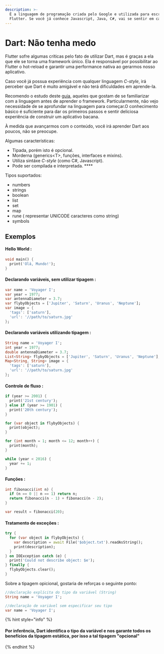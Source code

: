```yaml
---
description: >-
  É a linguagem de programação criada pelo Google e utilizada para escrever o
  Flutter. Se você já conhece Javascript, Java, C#, vai se sentir em casa.
---
```


# Dart: Não tenha medo

Flutter sofre algumas críticas pelo fato de utilizar Dart, mas é graças a ela que ele se torna uma framework único. Ela é responsável por possibilitar ao Flutter o hot-reload e garantir uma performance nativa ao gerarmos nosso aplicativo.

Caso você já possua experiência com qualquer linguagem _C-style_, irá perceber que Dart é muito amigável e não terá dificuldades em aprende-la.

Recomendo o estudo deste [guia](https://dart.dev/guides/language/language-tour), aqueles que gostam de se familiarizar com a linguagem antes de aprender o framework. Particularmente, não vejo necessidade de se aprofundar na linguagem para começar.O conhecimento básico é suficiente para dar os primeiros passos e sentir deliciosa experiência de construir um aplicativo bacana.

À medida que avançarmos com o conteúdo, você irá aprender Dart aos poucos, não se preocupe.

Algumas características:

* Tipada, porém isto é opcional.
* Morderna \(generics&lt;T&gt;, funções, interfaces e mixins\).
* Utiliza sintáxe _C-style_ \(como C\#, Javascript\).
* Pode ser compilada e interpretada. ****

Tipos suportados:

* numbers
* strings
* boolean
* list
* set
* map
* rune \( representar UNICODE caracteres como string\)
* symbols

## Exemplos

#### Hello World :

```dart
void main() {
  print('Olá, Mundo!');
}
```

#### Declarando variáveis, sem utilizar tipagem :

```dart
var name = 'Voyager I';
var year = 1977;
var antennaDiameter = 3.7;
var flybyObjects = ['Jupiter', 'Saturn', 'Uranus', 'Neptune'];
var image = {
  'tags': ['saturn'],
  'url': '//path/to/saturn.jpg'
};
```

#### Declarando variáveis utilizando tipagem :

```dart
String name = 'Voyager I';
int year = 1977;
double antennaDiameter = 3.7;
List<String> flybyObjects = ['Jupiter', 'Saturn', 'Uranus', 'Neptune'];
Map<String, String> image = {
  'tags': ['saturn'],
  'url': '//path/to/saturn.jpg'
};
```

#### Controle de fluxo :

```dart
if (year >= 2001) {
  print('21st century');
} else if (year >= 1901) {
  print('20th century');
}

for (var object in flybyObjects) {
  print(object);
}

for (int month = 1; month <= 12; month++) {
  print(month);
}

while (year < 2016) {
  year += 1;
}
```

#### Funções :

```dart
int fibonacci(int n) {
  if (n == 0 || n == 1) return n;
  return fibonacci(n - 1) + fibonacci(n - 2);
}

var result = fibonacci(20);
```

#### Tratamento de exceções :

```dart
try {
  for (var object in flybyObjects) {
    var description = await File('$object.txt').readAsString();
    print(description);
  }
} on IOException catch (e) {
  print('Could not describe object: $e');
} finally {
  flybyObjects.clear();
}
```

Sobre a tipagem opicional, gostaria de reforças o seguinte ponto:

```dart
//declaração explícita do tipo da variável (String)
String name = 'Voyager I';

//declaração de variável sem especificar seu tipo
var name = 'Voyager I';
```

{% hint style="info" %}
#### Por inferência, Dart identifica o tipo da variável e nos garante todos os benefícios da tipagem estática, por isso a tal tipagem "opcional"
{% endhint %}

